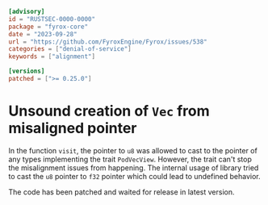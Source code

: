 ```toml
[advisory]
id = "RUSTSEC-0000-0000"
package = "fyrox-core"
date = "2023-09-28"
url = "https://github.com/FyroxEngine/Fyrox/issues/538"
categories = ["denial-of-service"]
keywords = ["alignment"]

[versions]
patched = [">= 0.25.0"]
```

# Unsound creation of `Vec` from misaligned pointer
In the function `visit`, the pointer to `u8` was allowed to cast to the pointer of any types implementing the trait `PodVecView`. However, the trait can't stop the misalignment issues from happening. The internal usage of library tried to cast the `u8` pointer to `f32` pointer which could lead to undefined behavior.

The code has been patched and waited for release in latest version.
